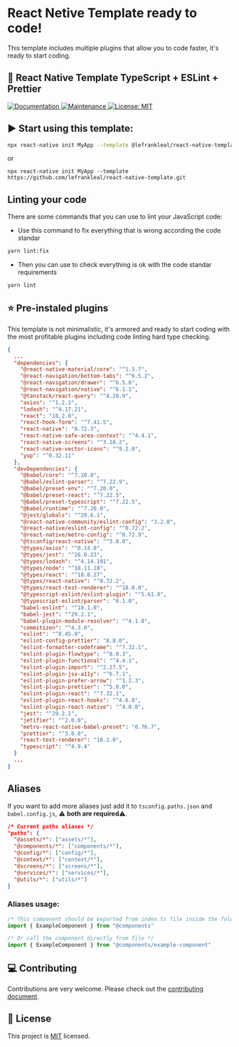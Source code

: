 # React Netive Template ready to code!

This template includes multiple plugins that allow you to code faster, it's ready to start coding.

## :space_invader: React Native Template TypeScript + ESLint + Prettier

<p>
  <a href="https://github.com/react-native-community/react-native-template-typescript#readme">
    <img alt="Documentation" src="https://img.shields.io/badge/documentation-yes-brightgreen.svg" />
  </a>
  <a href="https://github.com/react-native-community/react-native-template-typescript/graphs/commit-activity">
    <img alt="Maintenance" src="https://img.shields.io/badge/Maintained%3F-yes-green.svg" />
  </a>
  <a href="https://github.com/react-native-community/react-native-template-typescript/blob/master/LICENSE">
    <img alt="License: MIT" src="https://img.shields.io/badge/License-MIT-yellow.svg" />
  </a>
</p>

## :arrow_forward: Start using this template:

```sh
npx react-native init MyApp --template @lefrankleal/react-native-template
```
or
```
npx react-native init MyApp --template https://github.com/lefrankleal/react-native-template.git
```

## Linting your code

There are some commands that you can use to lint your JavaScript code:

- Use this command to fix everything that is wrong according the code standar
```sh
yarn lint:fix
```
- Then you can use to check everything is ok with the code standar requirements
```sh
yarn lint
```

## :star: Pre-instaled plugins
This template is not minimalistic, it's armored and ready to start coding with the most profitable plugins including code linting hard type checking.
```json
{
  ...
  "dependencies": {
    "@react-native-material/core": "^1.3.7",
    "@react-navigation/bottom-tabs": "^6.5.2",
    "@react-navigation/drawer": "^6.5.6",
    "@react-navigation/native": "^6.1.1",
    "@tanstack/react-query": "^4.20.9",
    "axios": "^1.2.2",
    "lodash": "^4.17.21",
    "react": "18.2.0",
    "react-hook-form": "^7.41.5",
    "react-native": "0.72.3",
    "react-native-safe-area-context": "^4.4.1",
    "react-native-screens": "^3.18.2",
    "react-native-vector-icons": "^9.2.0",
    "yup": "^0.32.11"
  },
  "devDependencies": {
    "@babel/core": "^7.20.0",
    "@babel/eslint-parser": "^7.22.9",
    "@babel/preset-env": "^7.20.0",
    "@babel/preset-react": "^7.22.5",
    "@babel/preset-typescript": "^7.22.5",
    "@babel/runtime": "^7.20.0",
    "@jest/globals": "^29.6.1",
    "@react-native-community/eslint-config": "3.2.0",
    "@react-native/eslint-config": "^0.72.2",
    "@react-native/metro-config": "^0.72.9",
    "@tsconfig/react-native": "^3.0.0",
    "@types/axios": "^0.14.0",
    "@types/jest": "^26.0.23",
    "@types/lodash": "^4.14.191",
    "@types/node": "^18.11.18",
    "@types/react": "^18.0.27",
    "@types/react-native": "^0.72.2",
    "@types/react-test-renderer": "^18.0.0",
    "@typescript-eslint/eslint-plugin": "^5.61.0",
    "@typescript-eslint/parser": "6.1.0",
    "babel-eslint": "^10.1.0",
    "babel-jest": "^29.2.1",
    "babel-plugin-module-resolver": "^4.1.0",
    "commitizen": "^4.3.0",
    "eslint": "^8.45.0",
    "eslint-config-prettier": "8.8.0",
    "eslint-formatter-codeframe": "^7.32.1",
    "eslint-plugin-flowtype": "^8.0.3",
    "eslint-plugin-functional": "^4.4.1",
    "eslint-plugin-import": "^2.27.5",
    "eslint-plugin-jsx-a11y": "^6.7.1",
    "eslint-plugin-prefer-arrow": "^1.2.3",
    "eslint-plugin-prettier": "^5.0.0",
    "eslint-plugin-react": "^7.32.1",
    "eslint-plugin-react-hooks": "^4.6.0",
    "eslint-plugin-react-native": "^4.0.0",
    "jest": "^29.2.1",
    "jetifier": "^2.0.0",
    "metro-react-native-babel-preset": "0.76.7",
    "prettier": "^3.0.0",
    "react-test-renderer": "18.2.0",
    "typescript": "^4.9.4"
  }
  ...
}
```

## Aliases

If you want to add more aliases just add it to `tsconfig.paths.json` and `babel.config.js`, :warning: **both are required**:warning:.

```json
/* Current paths aliases */
"paths": {
  "@assets/*": ["assets/*"],
  "@components/*": ["components/*"],
  "@config/*": ["config/*"],
  "@context/*": ["context/*"],
  "@screens/*": ["screens/*"],
  "@services/*": ["services/*"],
  "@utils/*": ["utils/*"]
}
```

### Aliases usage:

```js
/* This component should be exported from index.ts file inside the folder src/components */
import { ExampleComponent } from "@components"

/* Or call the component directly from file */
import { ExampleComponent } from "@components/example-component"
```

## :computer: Contributing

Contributions are very welcome. Please check out the [contributing document](CONTRIBUTING.md).

## :bookmark: License

This project is [MIT](LICENSE) licensed.
